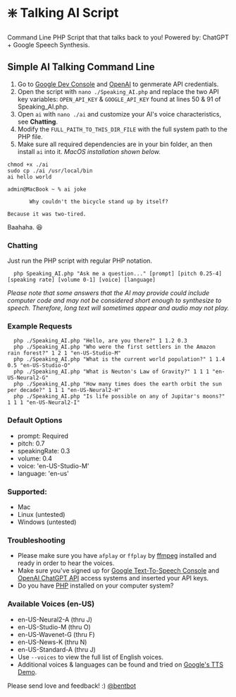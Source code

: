 # :sparkle: Talking AI Script

Command Line PHP Script that that talks back to you! Powered by: ChatGPT + Google Speech Synthesis. 

## Simple AI Talking Command Line
 1. Go to [Google Dev Console](https://console.cloud.google.com/) and [OpenAI](https://platform.openai.com/account/api-keys) to genmerate API credentials.
 1. Open the script with `nano ./Speaking_AI.php` and replace the two API key variables: `OPEN_API_KEY` & `GOOGLE_API_KEY` found at lines 50 & 91 of Speaking_AI.php.
 1. Open `ai` with `nano ./ai` and customize your AI's voice characteristics, see **Chatting**.
 2. Modify the `FULL_PAITH_TO_THIS_DIR_FILE` with the full system path to the PHP file. 
 3. Make sure all required dependencies are in your bin folder, an then install `ai` into it. *MacOS installation shown below.*
 ```
chmod +x ./ai
sudo cp ./ai /usr/local/bin
ai hello world
 ```

 ```
admin@MacBook ~ % ai joke

 		Why couldn't the bicycle stand up by itself? 

Because it was two-tired.
 
 ```
Baahaha. :laughing:

### Chatting

Just run the PHP script with regular PHP notation.

      php Speaking_AI.php "Ask me a question..." [prompt] [pitch 0.25-4] [speaking rate] [volume 0-1] [voice] [language]

*Please note that some answers that the AI may provide could include computer code and may not be considered short enough to synthesize to speech. Therefore, long text will sometimes appear and audio may not play.*

### Example Requests

      php ./Speaking_AI.php "Hello, are you there?" 1 1.2 0.3
      php ./Speaking_AI.php "Who were the first settlers in the Amazon rain forest?" 1 2 1 "en-US-Studio-M"
      php ./Speaking_AI.php "What is the current world population?" 1 1.4 0.5 "en-US-Studio-O"
      php ./Speaking_AI.php "What is Neuton's Law of Gravity?" 1 1 1 "en-US-Neural2-G"
      php ./Speaking_AI.php "How many times does the earth orbit the sun per decade?" 1 1 1 "en-US-Neural2-H"
      php ./Speaking_AI.php "Is life possible on any of Jupitar's moons?" 1 1 1 "en-US-Neural2-I"

### Default Options
 - prompt: Required
 - pitch: 0.7
 - speakingRate: 0.3
 - volume: 0.4
 - voice: 'en-US-Studio-M'
 - language: 'en-us'

### Supported:
 - Mac
 - Linux (untested)
 - Windows (untested)
 
### Troubleshooting
 - Please make sure you have `afplay` or `ffplay` by [ffmpeg](https://ffmpeg.org/download.html) installed and ready in order to hear the voices.
 - Make sure you've signed up for [Google Text-To-Speech Console](https://console.cloud.google.com/) and [OpenAI ChatGPT API](https://platform.openai.com/account/api-keys) access systems and inserted your API keys.
 - Do you have [PHP](https://www.google.com/search?q=php+download+and+install) installed on your computer system?

### Available Voices (en-US)
 - en-US-Neural2-A (thru J)
 - en-US-Studio-M (thru O)
 - en-US-Wavenet-G (thru F)
 - en-US-News-K (thru N)
 - en-US-Standard-A (thru J)
 - Use `--voices` to view the full list of English voices.
 - Additional voices & languages can be found and tried on [Google's TTS Demo](https://cloud.google.com/text-to-speech).

Please send love and feedback! :) [@bentbot](http://liamhogan.ca)
